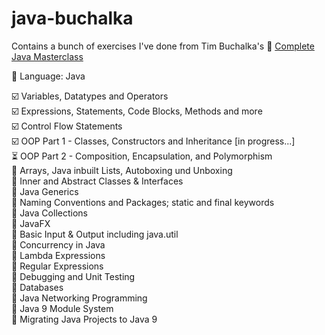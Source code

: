 # java-buchalka
Contains a bunch of exercises I've done from Tim Buchalka's :link: [Complete Java Masterclass](https://www.udemy.com/java-the-complete-java-developer-course)  
 
:wrench: Language: Java

:ballot_box_with_check: Variables, Datatypes and Operators  
:ballot_box_with_check: Expressions, Statements, Code Blocks, Methods and more  
:ballot_box_with_check: Control Flow Statements  
:ballot_box_with_check: OOP Part 1 - Classes, Constructors and Inheritance [in progress...]  
:hourglass_flowing_sand: OOP Part 2 - Composition, Encapsulation, and Polymorphism  
:black_square_button: Arrays, Java inbuilt Lists, Autoboxing und Unboxing  
:black_square_button: Inner and Abstract Classes & Interfaces  
:black_square_button: Java Generics  
:black_square_button: Naming Conventions and Packages; static and final keywords  
:black_square_button: Java Collections  
:black_square_button: JavaFX  
:black_square_button: Basic Input & Output including java.util  
:black_square_button: Concurrency in Java  
:black_square_button: Lambda Expressions  
:black_square_button: Regular Expressions  
:black_square_button: Debugging and Unit Testing  
:black_square_button: Databases  
:black_square_button: Java Networking Programming  
:black_square_button: Java 9 Module System  
:black_square_button: Migrating Java Projects to Java 9
